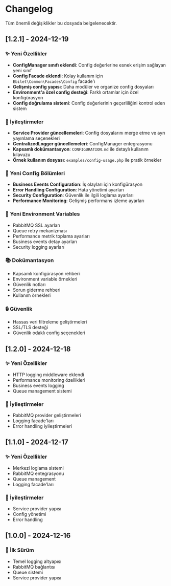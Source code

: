 # Changelog

Tüm önemli değişiklikler bu dosyada belgelenecektir.

## [1.2.1] - 2024-12-19

### ✨ Yeni Özellikler
- **ConfigManager sınıfı eklendi**: Config değerlerine esnek erişim sağlayan yeni sınıf
- **Config Facade eklendi**: Kolay kullanım için `Ebilet\Common\Facades\Config` facade'ı
- **Gelişmiş config yapısı**: Daha modüler ve organize config dosyaları
- **Environment'a özel config desteği**: Farklı ortamlar için özel konfigürasyon
- **Config doğrulama sistemi**: Config değerlerinin geçerliliğini kontrol eden sistem

### 🔧 İyileştirmeler
- **Service Provider güncellemeleri**: Config dosyalarını merge etme ve ayrı yayınlama seçenekleri
- **CentralizedLogger güncellemeleri**: ConfigManager entegrasyonu
- **Kapsamlı dokümantasyon**: `CONFIGURATION.md` ile detaylı kullanım kılavuzu
- **Örnek kullanım dosyası**: `examples/config-usage.php` ile pratik örnekler

### 📝 Yeni Config Bölümleri
- **Business Events Configuration**: İş olayları için konfigürasyon
- **Error Handling Configuration**: Hata yönetimi ayarları
- **Security Configuration**: Güvenlik ile ilgili loglama ayarları
- **Performance Monitoring**: Gelişmiş performans izleme ayarları

### 🚀 Yeni Environment Variables
- RabbitMQ SSL ayarları
- Queue retry mekanizması
- Performance metrik toplama ayarları
- Business events detay ayarları
- Security logging ayarları

### 📚 Dokümantasyon
- Kapsamlı konfigürasyon rehberi
- Environment variable örnekleri
- Güvenlik notları
- Sorun giderme rehberi
- Kullanım örnekleri

### 🔒 Güvenlik
- Hassas veri filtreleme geliştirmeleri
- SSL/TLS desteği
- Güvenlik odaklı config seçenekleri

## [1.2.0] - 2024-12-18

### ✨ Yeni Özellikler
- HTTP logging middleware eklendi
- Performance monitoring özellikleri
- Business events logging
- Queue management sistemi

### 🔧 İyileştirmeler
- RabbitMQ provider geliştirmeleri
- Logging facade'ları
- Error handling iyileştirmeleri

## [1.1.0] - 2024-12-17

### ✨ Yeni Özellikler
- Merkezi loglama sistemi
- RabbitMQ entegrasyonu
- Queue management
- Logging facade'ları

### 🔧 İyileştirmeler
- Service provider yapısı
- Config yönetimi
- Error handling

## [1.0.0] - 2024-12-16

### 🎉 İlk Sürüm
- Temel logging altyapısı
- RabbitMQ bağlantısı
- Queue sistemi
- Service provider yapısı 
